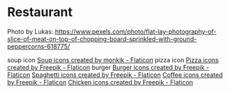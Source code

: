# Restaurant

Photo by Lukas: https://www.pexels.com/photo/flat-lay-photography-of-slice-of-meat-on-top-of-chopping-board-sprinkled-with-ground-peppercorns-618775/

soup icon
<a href="https://www.flaticon.com/free-icons/soup" title="soup icons">Soup icons created by monkik - Flaticon</a>
pizza icon
<a href="https://www.flaticon.com/free-icons/pizza" title="pizza icons">Pizza icons created by Freepik - Flaticon</a>
burger
<a href="https://www.flaticon.com/free-icons/burger" title="burger icons">Burger icons created by Freepik - Flaticon</a>
<a href="https://www.flaticon.com/free-icons/spaghetti" title="spaghetti icons">Spaghetti icons created by Freepik - Flaticon</a>
<a href="https://www.flaticon.com/free-icons/coffee" title="coffee icons">Coffee icons created by Freepik - Flaticon</a>
<a href="https://www.flaticon.com/free-icons/chicken" title="chicken icons">Chicken icons created by Freepik - Flaticon</a>
